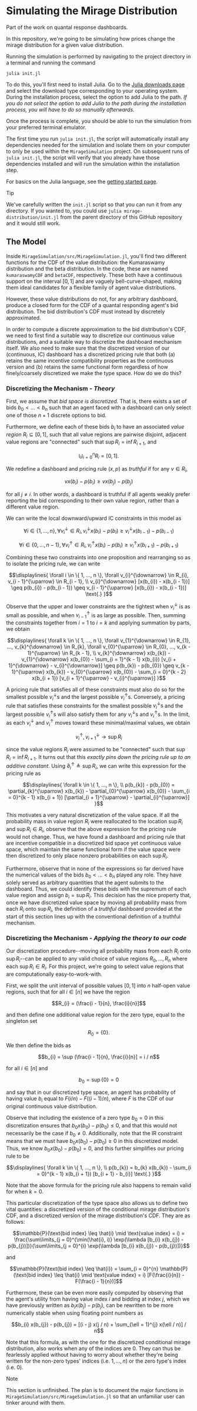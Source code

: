 # Simulating the Mirage Distribution
Part of the work on quantal response dashboards.

In this repository, we're going to be simulating how prices change the mirage distribution for a given value distribution.

Running the simulation is performed by navigating to the project directory in a terminal and running the command

```
julia init.jl
```

To do this, you'll first need to install Julia. Go to the [Julia downloads page](https://julialang.org/downloads/#current_stable_release) and select the download type corresponding to your operating system. During the installation process, select the option to add Julia to the path. *If you do not select the option to add Julia to the path during the installation process, you will have to do so manually afterwards.*

Once the process is complete, you should be able to run the simulation from your preferred terminal emulator.

The first time you run `julia init.jl`, the script will automatically install any dependencies needed for the simulation and isolate them on your computer to only be used within the `MirageSimulation` project. On subsequent runs of `julia init.jl`, the script will verify that you already have those dependencies installed and will run the simulation within the installation step.

For basics on the Julia language, see the [getting started page](https://docs.julialang.org/en/v1/manual/getting-started/).

> [!TIP]
> We've carefully written the `init.jl` script so that you can run it from any directory. If you wanted to, you could use `julia mirage-distribution/init.jl` from the parent directory of this GitHub repository and it would still work.


## The Model
Inside `MirageSimulation/src/MirageSimulation.jl`, you'll find two different functions for the CDF of the value distribution: the Kumaraswamy distribution and the beta distribution. In the code, these are named `kumaraswamyCDF` and `betaCDF`, respectively. These both have a continuous support on the interval $[0, 1]$ and are vaguely bell-curve-shaped, making them ideal candidates for a flexible family of agent value distributions.

However, these value distributions do not, for any arbitrary dashboard, produce a closed form for the CDF of a quantal responding agent's bid distribution. The bid distribution's CDF must instead by discretely approximated.

In order to compute a discrete approximation to the bid distribution's CDF, we need to first find a suitable way to discretize our continuous value distributions, and a suitable way to discretize the dashboard mechanism itself. We also need to make sure that the discretized version of our (continuous, IC) dashboard has a discretized pricing rule that both (a) retains the same incentive compatibility properties as the continuous version and (b) retains the same functional form regardless of how finely/coarsely discretized we make the type space. How do we do this?

### Discretizing the Mechanism - *Theory*

First, we assume that *bid space is discretized.* That is, there exists a set of bids $b_{0} < ... < b_{n}$ such that an agent faced with a dashboard can only select one of those $n + 1$ discrete options to bid.

Furthermore, we define each of these bids $b_{i}$ to have an associated *value region* $R_{i} \subseteq [0, 1]$, such that all value regions are pairwise disjoint, adjacent value regions are "connected" such that $\sup R_{i}  = \inf R_{i + 1}$, and

```math
\biguplus_{i = 0}^{n} R_{i} = [0, 1] \text{.}
```

We redefine a dashboard and pricing rule $(x, p)$ as *truthful* if for any $v \in R_{i}$,

```math
v x(b_{i}) - p(b_{i}) \geq v x(b_{j}) - p(b_{j})
```

for all $j \neq i$. In other words, a dashboard is truthful if all agents weakly prefer reporting the bid corresponding to their own value region, rather than a different value region.

We can write the local downward/upward IC constraints in this model as

```math
\forall i \in \{ 1, ..., n \}, \forall v_{i}^{\downarrow} \in R_{i}, v_{i}^{\downarrow} x(b_{i}) - p(b_{i}) \geq v_{i}^{\downarrow} x(b_{i - 1}) - p(b_{i - 1})
```

```math
\forall i \in \{ 0, ..., n - 1 \}, \forall v_{i}^{\uparrow} \in R_{i}, v_{i}^{\uparrow} x(b_{i}) - p(b_{i}) \geq v_{i}^{\uparrow} x(b_{i + 1}) - p(b_{i + 1})
```

Combining these two constraints into one proposition and rearranging so as to isolate the pricing rule, we can write

```math
\displaylines{
\forall i \in \{ 1, ..., n \}, \forall v_{i}^{\downarrow} \in R_{i}, v_{i - 1}^{\uparrow} \in R_{i - 1},
\\ v_{i}^{\downarrow} [x(b_{i}) - x(b_{i - 1})] \geq p(b_{i}) - p(b_{i - 1}) \geq v_{i - 1}^{\uparrow} [x(b_{i}) - x(b_{i - 1})] \text{.}
}
```

Observe that the upper and lower constraints are the tightest when $v_{i}^{\downarrow}$ is as small as possible, and when $v_{i - 1}^{\uparrow}$ is as large as possible. Then, summing the constraints together from $i = 1$ to $i = k$ and applying summation by parts, we obtain

```math
\displaylines{
\forall k \in \{ 1, ..., n \}, \forall v_{1}^{\downarrow} \in R_{1}, ..., v_{k}^{\downarrow} \in R_{k}, \forall v_{0}^{\uparrow} \in R_{0}, ..., v_{k - 1}^{\uparrow} \in R_{k - 1},
\\ v_{k}^{\downarrow} x(b_{k}) - v_{1}^{\downarrow} x(b_{0}) - \sum_{i = 1}^{k - 1} x(b_{i}) [v_{i + 1}^{\downarrow} - v_{i}^{\downarrow}] \geq p(b_{k}) - p(b_{0}) \geq v_{k - 1}^{\uparrow} x(b_{k}) - v_{0}^{\uparrow} x(b_{0}) - \sum_{i = 0}^{k - 2} x(b_{i + 1}) [v_{i + 1}^{\uparrow} - v_{i}^{\uparrow}]
}
```

A pricing rule that satisfies all of these constraints must also do so for the smallest possible $v_{i}^{\downarrow}\text{s}$ and the largest possible $v_{i}^{\uparrow}\text{s}$. Conversely, a pricing rule that satisfies these constraints for the smallest possible $v_{i}^{\downarrow}\text{s}$ and the largest possible $v_{i}^{\uparrow}\text{s}$ will also satisfy them for any $v_{i}^{\downarrow}\text{s}$ and $v_{i}^{\uparrow}\text{s}$. In the limit, as each $v_{i}^{\downarrow}$ and $v_{i}^{\uparrow}$ moves toward these minimal/maximal values, we obtain

```math
v_{i}^{\uparrow}, v_{i + 1}^{\downarrow} \rightarrow \sup R_{i}
```

since the value regions $R_{i}$ were assumed to be "connected" such that $\sup R_{i}  = \inf R_{i + 1}$. It turns out that this *exactly pins down the pricing rule up to an additive constant*. Using $\partial_{i}^{\uparrow} \triangleq \sup R_{i}$, we can write this expression for the pricing rule as

```math
\displaylines{
\forall k \in \{ 1, ..., n \},
\\ p(b_{k}) - p(b_{0}) = \partial_{k}^{\uparrow} x(b_{k}) - \partial_{0}^{\uparrow} x(b_{0}) - \sum_{i = 0}^{k - 1} x(b_{i + 1}) [\partial_{i + 1}^{\uparrow} - \partial_{i}^{\uparrow}]
}
```

This motivates a very natural discretization of the value space. If all the probability mass in value region $R_{i}$ were reallocated to the location $\sup R_{i}$ and $\sup R_{i} \in R_{i}$, observe that the above expression for the pricing rule would not change. Thus, we have found a dashboard and pricing rule that are incentive compatible in a discretized bid space yet continuous value space, which maintain the same functional form if the value space were then discretized to only place nonzero probabilities on each $\sup R_{i}$.

Furthermore, observe that in none of the expressions so far derived have the numerical values of the bids $b_{0} < ... < b_{n}$ played any role. They have solely served as arbitrary quantities that the agent submits to the dashboard. Thus, we could identify these bids with the supremum of each value region and assign $b_{i} = \sup R_{i}$. This decision has the nice property that, once we have discretized value space by moving all probability mass from each $R_{i}$ onto $\sup R_{i}$, the definition of a *truthful* dashboard provided at the start of this section lines up with the conventional definition of a truthful mechanism.

### Discretizing the Mechanism - *Applying the theory to our code*

Our discretization procedure--moving all probability mass from each $R_{i}$ onto $\sup R_{i}$--can be applied to any valid choice of value regions $R_{0}, ..., R_{n}$ where each $\sup R_{i} \in R_{i}$. For this project, we're going to select value regions that are computationally easy-to-work-with.

First, we split the unit interval of possible values $[0, 1]$ into $n$ half-open value regions, such that for all $i \in [n]$ we have the region

```math
R_{i} = (\frac{i - 1}{n}, \frac{i}{n}]
```

and then define one additional value region for the zero type, equal to the singleton set

```math
R_{0} = \{ 0 \} \text{.}
```

We then define the bids as

```math
b_{i} = \sup (\frac{i - 1}{n}, \frac{i}{n}] = i / n
```

for all $i \in [n]$ and

```math
b_{0} = \sup \{ 0 \} = 0
```

and say that in our discretized type space, an agent has probability of having value $b_{i}$ equal to $F(i / n) - F((i - 1) / n)$, where $F$ is the CDF of our original continuous value distribution.

Observe that including the existence of a zero type $b_{0} = 0$ in this discretization ensures that $b_{0} x(b_{0}) - p(b_{0}) \leq 0$, and that this would not necessarily be the case if $b_{0} \neq 0$. Additionally, note that the IR constraint means that we must have $b_{0} x(b_{0}) - p(b_{0}) \geq 0$ in this discretized model. Thus, we know $b_{0} x(b_{0}) - p(b_{0}) = 0$, and this further simplifies our pricing rule to be

```math
\displaylines{
\forall k \in \{ 1, ..., n \},
\\ p(b_{k}) = b_{k} x(b_{k}) - \sum_{i = 0}^{k - 1} x(b_{i + 1}) [b_{i + 1} - b_{i}] \text{.}
}
```

Note that the above formula for the pricing rule also happens to remain valid for when $k = 0$.

This particular discretization of the type space also allows us to define two vital quantities: a discretized version of the conditional mirage distribution's CDF, and a discretized version of the mirage distribution's CDF. They are as follows:

```math
\mathbb{P}(\text{bid index} \leq \hat{i} \mid \text{value index} = i) = \frac{\sum\limits_{j = 0}^{\min(\hat{i}, i)} \exp(\lambda [b_{i} x(b_{j}) - p(b_{j})])}{\sum\limits_{j = 0}^{i} \exp(\lambda [b_{i} x(b_{j}) - p(b_{j})])}
```
and
```math
\mathbb{P}(\text{bid index} \leq \hat{i}) = \sum_{i = 0}^{n} \mathbb{P}(\text{bid index} \leq \hat{i} \mid \text{value index} = i) [F(\frac{i}{n}) - F(\frac{i - 1}{n})]
```

Furthermore, these can be even more easily computed by observing that the agent's utility from having value index $i$ and bidding at index $j$, which we have previously written as $b_{i} x(b_{j}) - p(b_{j})$, can be rewritten to be more numerically stable when using floating point numbers as

```math
b_{i} x(b_{j}) - p(b_{j}) = [(i - j) x(j / n) + \sum_{\ell = 1}^{j} x(\ell / n)] / n
```

Note that this formula, as with the one for the discretized conditional mirage distribution, also works when any of the indices are $0$. They can thus be fearlessly applied without having to worry about whether they're being written for the non-zero types' indices (i.e. $1, ..., n$) or the zero type's index (i.e. $0$).



> [!NOTE]  
> This section is unfinished. The plan is to document the major functions in `MirageSimulation/src/MirageSimulation.jl` so that an unfamiliar user can tinker around with them.

